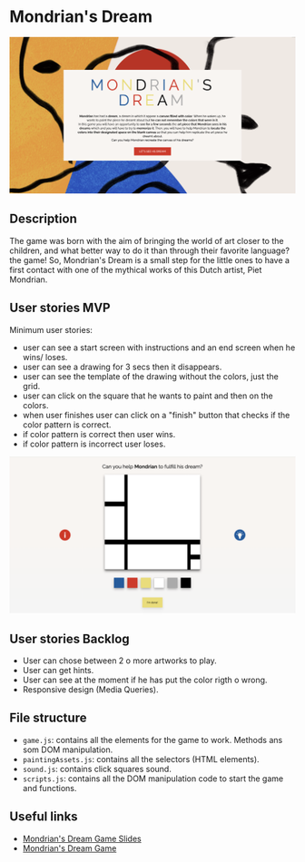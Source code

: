 # Mondrian's Dream

![](/img/Mondrians-Game-Start-Page.png)

## Description

The game was born with the aim of bringing the world of art closer to the children, and what better way to do it than through their favorite language? the game! So, Mondrian's Dream is a small step for the little ones to have a first contact with one of the mythical works of this Dutch artist, Piet Mondrian.

## User stories MVP

Minimum user stories:

- user can see a start screen with instructions and an end screen when he wins/ loses.
- user can see a drawing for 3 secs then it disappears.
- user can see the template of the drawing without the colors, just the grid.
- user can click on the square that he wants to paint and then on the colors.
- when user finishes user can click on a "finish" button that checks if the color pattern is correct.
- if color pattern is correct then user wins.
- if color pattern is incorrect user loses.

<img src ="./img/Mondrians-Game-Page.png">

## User stories Backlog

- User can chose between 2 o more artworks to play.
- User can get hints.
- User can see at the moment if he has put the color rigth o wrong.
- Responsive design (Media Queries).


## File structure

- <code>game.js</code>: contains all the elements for the game to work. Methods ans som DOM manipulation.
- <code>paintingAssets.js</code>: contains all the selectors (HTML elements).
- <code>sound.js</code>: contains click squares sound.
- <code>scripts.js</code>: contains all the DOM manipulation code to start the game and functions.

## Useful links

<!-- When you finish, add these links and commit -->

- [Mondrian's Dream Game Slides](https://slides.com/paulabertolinros/palette/fullscreen)
- [Mondrian's Dream Game](https://paubertolinros.github.io/mondrians-dream/)
